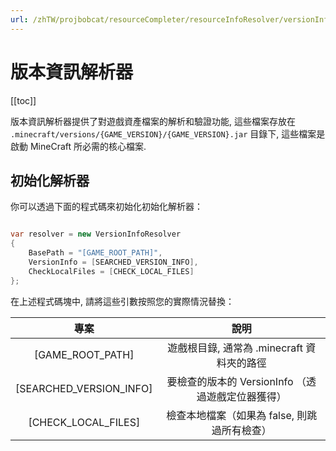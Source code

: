 ```yaml
---
url: /zhTW/projbobcat/resourceCompleter/resourceInfoResolver/versionInfoResolver.md
---
```

# 版本資訊解析器

\[\[toc]]

版本資訊解析器提供了對遊戲資產檔案的解析和驗證功能, 這些檔案存放在
`.minecraft/versions/{GAME_VERSION}/{GAME_VERSION}.jar` 目錄下, 這些檔案是啟動 MineCraft 所必需的核心檔案.

## 初始化解析器

你可以透過下面的程式碼來初始化初始化解析器：

```c#

var resolver = new VersionInfoResolver
{
    BasePath = "[GAME_ROOT_PATH]",
    VersionInfo = [SEARCHED_VERSION_INFO],
    CheckLocalFiles = [CHECK_LOCAL_FILES]
};

```

在上述程式碼塊中, 請將這些引數按照您的實際情況替換：

|           專案            |               說明                |
|:-----------------------:|:-------------------------------:|
|    \[GAME\_ROOT\_PATH]     |   遊戲根目錄, 通常為 .minecraft 資料夾的路徑   |
| \[SEARCHED\_VERSION\_INFO] | 要檢查的版本的 VersionInfo （透過遊戲定位器獲得） |
|   \[CHECK\_LOCAL\_FILES]   |    檢查本地檔案（如果為 false, 則跳過所有檢查）    |
